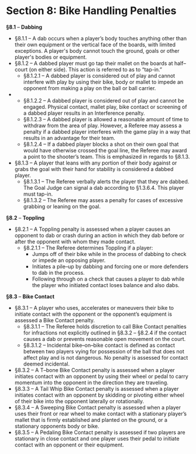 # Section 8: Bike Handling Penalties

**§8.1** – **Dabbing**

* §8.1.1 – A dab occurs when a player’s body touches anything other than their own equipment or the vertical face of the boards, with limited exceptions. A player's body cannot touch the ground, goals or other player's bodies or equipment.
* §8.1.2 – A dabbed player must go tap their mallet on the boards at half–court \(on either side\). This action is referred to as to “tap-in.”
  * §8.1.2.1 – A dabbed player is considered out of play and cannot interfere with play by using their bike, body or mallet to impede an opponent from making a play on the ball or ball carrier.
* * §8.1.2.2 – A dabbed player is considered out of play and cannot be engaged. Physical contact, mallet play, bike contact or screening of a dabbed player results in an Interference penalty.
  * §8.1.2.3 – A dabbed player is allowed a reasonable amount of time to withdraw from the area of play. However, a Referee may assess a penalty if a dabbed player interferes with the game play in a way that results in an advantage for their team.
  * §8.1.2.4 – If a dabbed player blocks a shot on their own goal that would have otherwise crossed the goal line, the Referee may award a point to the shooter’s team. This is emphasized in regards to §8.1.3.
* §8.1.3 – A player that leans with any portion of their body against or grabs the goal with their hand for stability is considered a dabbed player.
  * §8.1.3.1 – The Referee verbally alerts the player that they are dabbed. The Goal Judge can signal a dab according to §1.3.6.4. This player must tap-in.
  * §8.1.3.2 – The Referee may asses a penalty for cases of excessive grabbing or leaning on the goal.

**§8.2** – **Toppling**

* §8.2.1 – A Toppling penalty is assessed when a player causes an opponent to dab or crash during an action in which they dab before or after the opponent with whom they made contact.
  * §8.2.1.1 – The Referee determines Toppling if a player: 
    * Jumps off of their bike while in the process of dabbing to check or impede an opposing player.
    * Initiates a pile–up by dabbing and forcing one or more defenders to dab in the process.
    * Following through on a check that causes a player to dab while the player who initiated contact loses balance and also dabs.

**§8.3** – **Bike Contact**

* §8.3.1 – A player who uses, accelerates or maneuvers their bike to initiate contact with the opponent or the opponent’s equipment is assessed a Bike Contact penalty.
  * §8.3.1.1 – The Referee holds discretion to call Bike Contact penalties for infractions not explicitly outlined in §8.3.2 – §8.2.4 if the contact causes a dab or prevents reasonable open movement on the court.
  * §8.3.1.2 – Incidental bike–on–bike contact is defined as contact between two players vying for possession of the ball that does not affect play and is not dangerous. No penalty is assessed for contact deemed incidental.
* §8.3.2 – A T–bone Bike Contact penalty is assessed when a player initiates contact with an opponent by using their wheel or pedal to carry momentum into the opponent in the direction they are traveling.
* §8.3.3 – A Tail Whip Bike Contact penalty is assessed when a player initiates contact with an opponent by skidding or pivoting either wheel of their bike into the opponent laterally or rotationally.
* §8.3.4 – A Sweeping Bike Contact penalty is assessed when a player uses their front or rear wheel to make contact with a stationary player’s mallet that is firmly established and planted on the ground, or a stationary opponents body or bike.
* §8.3.5 – A Pedaling Bike Contact penalty is assessed if two players are stationary in close contact and one player uses their pedal to initiate contact with an opponent or their equipment.

